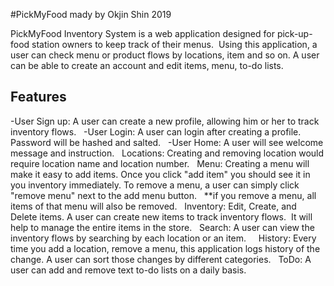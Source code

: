 #PickMyFood mady by Okjin Shin 2019

PickMyFood Inventory System is a web application designed for pick-up-food station owners to keep track of their menus.  
Using this application, a user can check menu or product flows by locations, item and so on. 
A user can be able to create an account and edit items, menu, to-do lists.  
 
## Features
-User Sign up: A user can create a new profile, allowing him or her to track inventory flows.
 
-User Login: A user can login after creating a profile. Password will be hashed and salted.
 
-User Home: A user will see welcome message and instruction.
 
Locations:
Creating and removing location would require location name and location number.
 
Menu:
Creating a menu will make it easy to add items. Once you click "add item" you should see it in you inventory immediately.
To remove a menu, a user can simply click "remove menu" next to the add menu button.  
**if you remove a menu, all items of that menu will also be removed.
 
Inventory:
Edit, Create, and Delete items. A user can create new items to track inventory flows.  It will help to manage the entire items in the store.
 
Search:
A user can view the inventory flows by searching by each location or an item.  
 
History:
Every time you add a location, remove a menu, this application logs history of the change.
A user can sort those changes by different categories.  
ToDo:
A user can add and remove text to-do lists on a daily basis.
 
 



